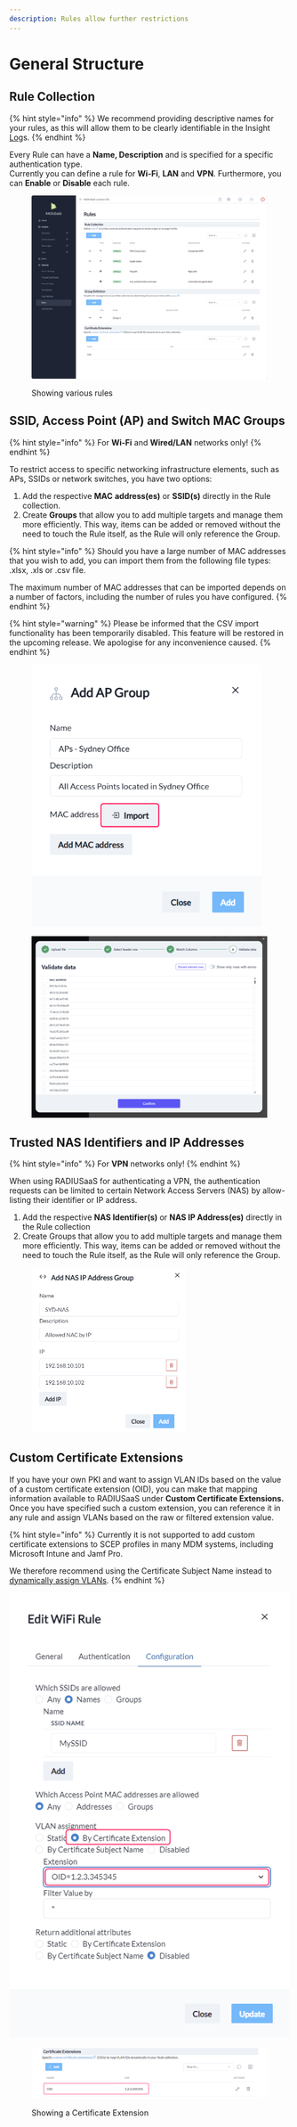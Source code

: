 ```yaml
---
description: Rules allow further restrictions
---
```


# General Structure

## Rule Collection

{% hint style="info" %}
We recommend providing descriptive names for your rules, as this will allow them to be clearly identifiable in the Insight [Log](../../insights/log.md)s.
{% endhint %}

Every Rule can have a **Name, Description** and is specified for a specific authentication type.\
Currently you can define a rule for **Wi-Fi**, **LAN** and **VPN**. Furthermore, you can **Enable** or **Disable** each rule.

<figure><img src="../../../../.gitbook/assets/image (389).png" alt=""><figcaption><p>Showing various rules</p></figcaption></figure>

## SSID, Access Point (AP) and Switch MAC Groups

{% hint style="info" %}
For **Wi-Fi** and **Wired/LAN** networks only!
{% endhint %}

To restrict access to specific networking infrastructure elements, such as APs, SSIDs or network switches, you have two options:&#x20;

1. Add the respective **MAC** **address(es)** or **SSID(s)** directly in the Rule collection.
2. Create **Groups** that allow you to add multiple targets and manage them more efficiently. This way, items can be added or removed without the need to touch the Rule itself, as the Rule will only reference the Group.&#x20;

{% hint style="info" %}
Should you have a large number of MAC addresses that you wish to add, you can import them from the following file types: .xlsx, .xls or .csv file.

The maximum number of MAC addresses that can be imported depends on a number of factors, including the number of rules you have configured.
{% endhint %}

{% hint style="warning" %}
Please be informed that the CSV import functionality has been temporarily disabled. This feature will be restored in the upcoming release. We apologise for any inconvenience caused.
{% endhint %}

<figure><img src="../../../.gitbook/assets/image (33).png" alt="" width="413"><figcaption></figcaption></figure>

<figure><img src="../../../.gitbook/assets/image (34).png" alt=""><figcaption></figcaption></figure>

## Trusted NAS Identifiers and IP Addresses

{% hint style="info" %}
For **VPN** networks only!
{% endhint %}

When using RADIUSaaS for authenticating a VPN, the authentication requests can be limited to certain Network Access Servers (NAS) by allow-listing their identifier or IP address.&#x20;

1. Add the respective **NAS Identifier(s)** or **NAS IP Address(es)** directly in the Rule collection
2. Create Groups that allow you to add multiple targets and manage them more efficiently. This way, items can be added or removed without the need to touch the Rule itself, as the Rule will only reference the Group.&#x20;

<figure><img src="../../../../.gitbook/assets/image (30).png" alt="" width="278"><figcaption></figcaption></figure>

## Custom Certificate Extensions

If you have your own PKI and want to assign VLAN IDs based on the value of a custom certificate extension (OID), you can make that mapping information available to RADIUSaaS under **Custom Certificate Extensions.** Once you have specified such a custom extension, you can reference it in any rule and assign VLANs based on the raw or filtered extension value.

{% hint style="info" %}
Currently it is not supported to add custom certificate extensions to SCEP profiles in many MDM systems, including Microsoft Intune and Jamf Pro.

We therefore recommend using the Certificate Subject Name instead to [dynamically assign VLANs](./#vlan-assignment).
{% endhint %}

![Showing VLAN assignment by Certificate Extension](../../../../.gitbook/assets/2024-05-28_10h41_47.png)

<figure><img src="../../../../.gitbook/assets/image (21).png" alt=""><figcaption><p>Showing a Certificate Extension</p></figcaption></figure>
